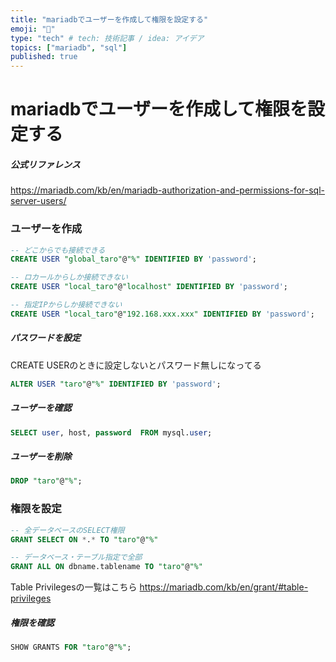 ```yaml
---
title: "mariadbでユーザーを作成して権限を設定する"
emoji: "🐣"
type: "tech" # tech: 技術記事 / idea: アイデア
topics: ["mariadb", "sql"]
published: true
---
```

# mariadbでユーザーを作成して権限を設定する
##### 公式リファレンス
https://mariadb.com/kb/en/mariadb-authorization-and-permissions-for-sql-server-users/
  
### ユーザーを作成
~~~sql
-- どこからでも接続できる
CREATE USER "global_taro"@"%" IDENTIFIED BY 'password';

-- ロカールからしか接続できない
CREATE USER "local_taro"@"localhost" IDENTIFIED BY 'password';

-- 指定IPからしか接続できない
CREATE USER "local_taro"@"192.168.xxx.xxx" IDENTIFIED BY 'password';
~~~
  
##### パスワードを設定
CREATE USERのときに設定しないとパスワード無しになってる
~~~sql
ALTER USER "taro"@"%" IDENTIFIED BY 'password';
~~~
  
##### ユーザーを確認
~~~sql
SELECT user, host, password  FROM mysql.user;
~~~
##### ユーザーを削除
~~~sql
DROP "taro"@"%";
~~~
  
### 権限を設定
~~~sql
-- 全データベースのSELECT権限
GRANT SELECT ON *.* TO "taro"@"%"

-- データベース・テーブル指定で全部
GRANT ALL ON dbname.tablename TO "taro"@"%"
~~~
Table Privilegesの一覧はこちら
https://mariadb.com/kb/en/grant/#table-privileges
  
##### 権限を確認
~~~sql
SHOW GRANTS FOR "taro"@"%";
~~~
